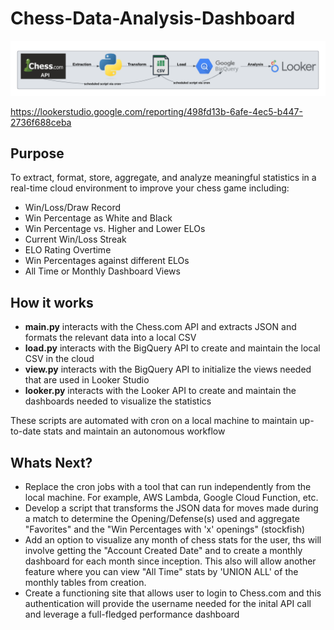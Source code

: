 # Chess-Data-Analysis-Dashboard
![alt text](https://github.com/jackcompton94/Chess-Data-Analysis-Dashboard/blob/main/ChessDashboardDiagram.png)

https://lookerstudio.google.com/reporting/498fd13b-6afe-4ec5-b447-2736f688ceba

## Purpose
To extract, format, store, aggregate, and analyze meaningful statistics in a real-time cloud environment to improve your chess game including:
* Win/Loss/Draw Record
* Win Percentage as White and Black
* Win Percentage vs. Higher and Lower ELOs
* Current Win/Loss Streak
* ELO Rating Overtime
* Win Percentages against different ELOs
* All Time or Monthly Dashboard Views

## How it works
* __main.py__ interacts with the Chess.com API and extracts JSON and formats the relevant data into a local CSV
* __load.py__ interacts with the BigQuery API to create and maintain the local CSV in the cloud
* __view.py__ interacts with the BigQuery API to initialize the views needed that are used in Looker Studio
* __looker.py__ interacts with the Looker API to create and maintain the dashboards needed to visualize the statistics

These scripts are automated with cron on a local machine to maintain up-to-date stats and maintain an autonomous workflow

## Whats Next?
* Replace the cron jobs with a tool that can run independently from the local machine. For example, AWS Lambda, Google Cloud Function, etc.
* Develop a script that transforms the JSON data for moves made during a match to determine the Opening/Defense(s) used and aggregate "Favorites" and the "Win Percentages with 'x' openings" (stockfish)
* Add an option to visualize any month of chess stats for the user, ths will involve getting the "Account Created Date" and to create a monthly dashboard for each month since inception. This also will allow another feature where you can view "All Time" stats by 'UNION ALL' of the monthly tables from creation.
* Create a functioning site that allows user to login to Chess.com and this authentication will provide the username needed for the inital API call and leverage a full-fledged performance dashboard
